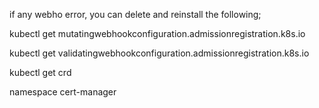 if any webho error, you can delete and reinstall the following;

kubectl get  mutatingwebhookconfiguration.admissionregistration.k8s.io

kubectl get validatingwebhookconfiguration.admissionregistration.k8s.io

kubectl get crd

namespace cert-manager 
